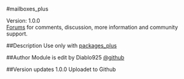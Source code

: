 #mailboxes_plus

Version: 1.0.0<br />
[Forums](http://forums.zpanelcp.com/Thread-Packages-Plus-Mailboxes-Plus3) for comments, discussion, more information and community support.



##Description
Use only with [packages_plus](https://github.com/Diablo925/packages_plus)

##Author
Module is edit by Diablo925 [@github](https://github.com/Diablo925) 

##Version updates
1.0.0 Uploadet to Github 




